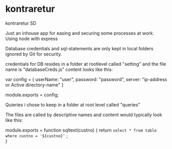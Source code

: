 # kontraretur
kontraretur SD

Just an inhouse app for easing and securing some processes at work.
Using node with express


Database credentials and sql-statements are only kept in local folders ignored by Git for security.

credentials for DB resides in a folder at rootlevel called "setting" and the file name is "databaseCreds.js"
content looks like this:

var config = {
    userName: "user",
    password: "password",
    server: "ip-address or Active directory-name"
}

module.exports = config;


Quieries i chose to keep in a folder at root level called "queries"

The files are called by descriptive names and content would typically look like this:

module.exports = function sqltext(custno) {
    return `
    select * from table
    where custno = '${custno}'
    `
    ;    
}
